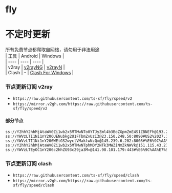 # fly
# 不定时更新
所有免费节点都爬取自网络，请勿用于非法用途  
|  工具  | Android  | Windows  |  
|  ----  | ----   | ----  |  
| v2ray  | [v2rayNG](https://github.com/2dust/v2rayNG/releases) | [v2rayN](https://github.com/2dust/v2rayN/releases) |  
| Clash  | - | [Clash For Windows](https://github.com/2dust/clashN/releases) | 
  
### 节点更新订阅  v2ray
- `https://raw.githubusercontent.com/ts-sf/fly/speed/v2`  
- `https://mirror.v2gh.com/https://raw.githubusercontent.com/ts-sf/fly/speed/v2`  

#### 部分节点  
``` 
ss://Y2hhY2hhMjAtaWV0Zi1wb2x5MTMwNTo0YTJyZml4b3BoZGpmZmE4S1ZBNEFh@193.29.139.206:8080#%E6%9C%AA%E7%9F%A58%204.4MB%2Fs
ss://YWVzLTI1Ni1nY206UENubkg2U1FTbmZvUzI3@23.150.248.50:8090#US2%2027.1KB%2Fs
ss://YWVzLTI1Ni1nY206WEtGS2wyclVMaklwNzQ=@145.239.6.202:8008#%E6%9C%AA%E7%9F%A510%201.7MB%2Fs
ss://Y2hhY2hhMjAtaWV0Zi1wb2x5MTMwNTphMDY2NTk3MWZiNmZkNWVk@151.115.43.27:11202#%E6%9C%AA%E7%9F%A519%203.3MB%2Fs
ss://YWVzLTEyOC1nY206c2hhZG93c29ja3M=@141.98.101.179:443#%E6%9C%AA%E7%9F%A521%202.7MB%2Fs
```
### 节点更新订阅  clash
- `https://raw.githubusercontent.com/ts-sf/fly/speed/clash`  
- `https://mirror.v2gh.com/https://raw.githubusercontent.com/ts-sf/fly/speed/clash`  


